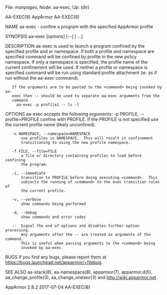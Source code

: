 File: *manpages*,  Node: aa-exec,  Up: (dir)

AA-EXEC(8)                         AppArmor                         AA-EXEC(8)



NAME
       aa-exec - confine a program with the specified AppArmor profile

SYNOPSIS
       aa-exec [options] [--] [<command> ...]

DESCRIPTION
       aa-exec is used to launch a program confined by the specified profile
       and or namespace.  If both a profile and namespace are specified
       command will be confined by profile in the new policy namespace.  If
       only a namespace is specified, the profile name of the current
       confinement will be used.  If neither a profile or namespace is
       specified command will be run using standard profile attachment (ie. as
       if run without the aa-exec command).

       If the arguments are to be pasted to the <command> being invoked by aa-
       exec then -- should be used to separate aa-exec arguments from the
       command.
         aa-exec -p profile1 -- ls -l

OPTIONS aa-exec accepts the following arguments:
       -p PROFILE, --profile=PROFILE
           confine <command> with PROFILE. If the PROFILE is not specified use
           the current profile name (likely unconfined).

       -n NAMESPACE, --namespace=NAMESPACE
           use profiles in NAMESPACE.  This will result in confinement
           transitioning to using the new profile namespace.

       -f FILE, --file=FILE
           a file or directory containing profiles to load before confining
           the program.

       -i, --immediate
           transition to PROFILE before doing executing <command>.  This
           subjects the running of <command> to the exec transition rules of
           the current profile.

       -v, --verbose
           show commands being performed

       -d, --debug
           show commands and error codes

       --  Signal the end of options and disables further option processing.
           Any arguments after the -- are treated as arguments of the command.
           This is useful when passing arguments to the <command> being
           invoked by aa-exec.

BUGS
       If you find any bugs, please report them at
       <https://bugs.launchpad.net/apparmor/+filebug>.

SEE ALSO
       aa-stack(8), aa-namespace(8), apparmor(7), apparmor.d(5),
       aa_change_profile(3), aa_change_onexec(3) and
       <http://wiki.apparmor.net>.



AppArmor 2.8.2                    2017-07-04                        AA-EXEC(8)

